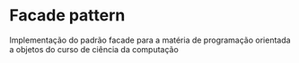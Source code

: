 # Facade pattern
Implementação do padrão facade para a matéria de programação orientada a objetos do curso de ciência da computação
